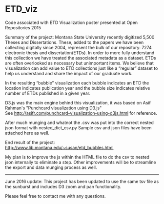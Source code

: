 # ETD_viz
Code associated with ETD Visualization poster presented at Open Repositories 2015

Summary of the project: 
Montana State University recently digitized 5,500 Theses and Dissertations. These, added to the papers we have been collecting digitally since 2004, represent the bulk of our repository: 7274 electronic thesis and dissertation(ETDs).  In order to more fully understand this collection we have treated the associated metadata as a dataset.  ETDs are often overlooked as necessary but unimportant items. We believe that visualization can add value to ETD collections just like a “regular” dataset to help us understand and share the impact of our graduate work.

In the resulting “bubble” visualization each bubble indicates an ETD the location indicates publication year and the bubble size indicates relative number of ETDs published in a given year.

D3.js was the main engine behind this visualization, it was based on Asif Rahman's "Punchcard visualization using D3.js"  
See http://asifr.com/punchcard-visualization-using-d3js.html for reference.

After much munging and whatnot the .csv was put into the correct nested json format with nested_dict_csv.py
Sample csv and json files have been attached here as well.

End result of the project: http://www.lib.montana.edu/~susan/etd_bubbles.html

My plan is to improve the js within the HTML file to do the csv to nested json internally to eliminate a step. Other improvements will be to streamline the export and data munging process as well.

-----
June 2016 update:
This project has been updated to use the same tsv file as the sunburst and includes D3 zoom and pan functionality.

Please feel free to contact me with any questions.

